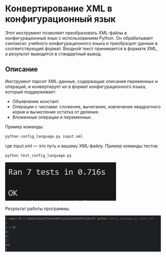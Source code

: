 # Конвертирование XML в конфигурационный язык

Этот инструмент позволяет преобразовать XML-файлы в конфигурационный язык с использованием Python. Он обрабатывает синтаксис учебного конфигурационного языка и преобразует данные в соответствующий формат. Входной текст принимается в формате XML, а результат выводится в стандартный вывод.

## Описание

Инструмент парсит XML-данные, содержащие описания переменных и операций, и конвертирует их в формат конфигурационного языка, который поддерживает:

- Объявление констант.
- Операции с числами: сложение, вычитание, извлечение квадратного корня и вычисление остатка от деления.
- Вложенные операции и переменные.

Пример команды:
```bash
python config_language.py input.xml
```
где input.xml — это путь к вашему XML-файлу.
Пример команды тестов:
```bash
python test_config_language.py
```
![Результат тестирования](photo/Снимок%20экрана%202024-12-16%20211809.png)

Результат работы программы:

![Результат работы](photo/Снимок%20экрана%202024-12-19%20215537.png)
